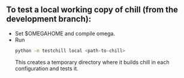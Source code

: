 To test a local working copy of chill (from the development branch):  
--------------------------------------------------------------------  
- Set $OMEGAHOME and compile omega.  
- Run
  ```sh
  python -m testchill local <path-to-chill>
  ```  
  This creates a temporary directory where it builds chill in each
  configuration and tests it.

